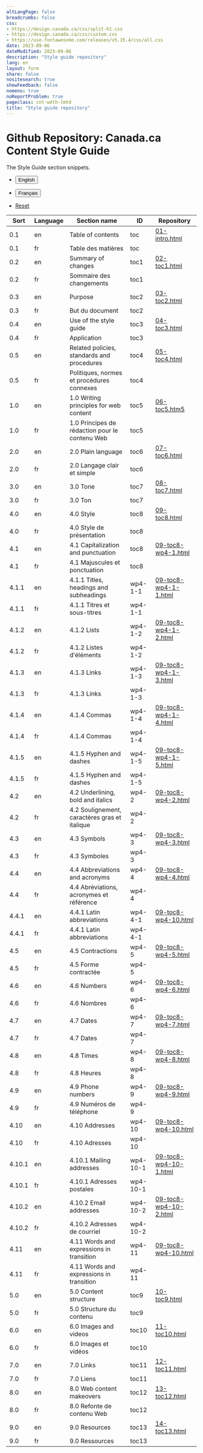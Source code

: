 ```yaml
---
altLangPage: false
breadcrumbs: false
css:
- https://design.canada.ca/css/split-h1.css
- https://design.canada.ca/css/custom.css
- https://use.fontawesome.com/releases/v5.15.4/css/all.css
date: 2023-09-06
dateModified: 2023-09-06
description: "Style guide repository"
lang: en
layout: form
share: false
nositesearch: true
showFeedback: false
nomenu: true
noReportProblem: true
pageclass: cnt-wdth-lmtd
title: "Style guide repository"
---
```

<h1 property="name" id="wb-cont" dir="ltr"><span class="stacked"><span>Github Repository</span>: <span>Canada.ca Content Style Guide</span></span></h1>
<p>The Style Guide section snippets.</p>
<div class="row">
  <div class="col-md-10">
    <ul class="list-unstyled list-inline">
      <li>
        <form class="wb-tables-filter mrgn-lft-md mrgn-rght-md" data-bind-to="styleguide">
          <input type="hidden" id="dt_eng" name="dt_eng" value="en"  data-column="1">
          <button type="submit" class="btn btn-sm btn-primary"  aria-controls="dataset-filter"><span class="fas fa-filter mrgn-rght-sm"></span> English</button>
        </form>
      </li>
      <li>
        <form class="wb-tables-filter mrgn-lft-md mrgn-rght-md" data-bind-to="styleguide">
          <input type="hidden" id="dt_fra" name="dt_fra" value="fr"  data-column="1">
          <button type="submit" class="btn btn-sm btn-primary"  aria-controls="dataset-filter"><span class="fas fa-filter mrgn-rght-sm"></span> Français</button>
        </form>
      </li>
      <li> <a href="sg-breakdown.html" class="btn btn-sm btn-default">Reset</a> </li>
    </ul>
    <div class="panel panel-default mrgn-tp-sm">
      <div class="mrgn-tp-md">
        <table class="wb-tables table table-striped small brdr-tp" aria-live="polite" id="styleguide" data-page-length="100" data-wb-tables='{  
	    "bDeferRender": true,														 
            "order": [[0, "asc"],[1, "asc"]],
            "paging": true,
            "info": true,
            "columns": [
            { "data": "SORT", "className": "",  "visible": false },
            { "data": "LANGUAGE", "className": "",  "visible": false },																									
            { "data": "SECTIONNAME", "className": "" },
	        { "data": "ID", "className": "" },
            { "data": "RREPOSITORY", "className": "", "orderable": false }
            ]
            }'>
          <thead>
            <tr>
              <th>Sort</th>
              <th>Language</th>
              <th class="col-md-6">Section name</th>
              <th class="col-md-3">ID</th>
              <th class="col-md-4"><span class="fab fa-github"></span> Repository</th>
            </tr>
          </thead>
          <tbody>
            <tr>
              <td>0.1</td>
              <td>en</td>
              <td>Table of contents</td>
              <td>toc</td>
              <td><a href="https://github.com/canada-ca/design-system/blob/CCCSG-158-recode-style-guide/_includes/style-guide/01-intro.html">01-intro.html</a></td>
            </tr>
            <tr>
              <td>0.1</td>
              <td>fr</td>
              <td>Table des matières</td>
              <td>toc</td>
              <td></td>
            </tr>
            <tr>
              <td>0.2</td>
              <td>en</td>
              <td>Summary of changes</td>
              <td>toc1</td>
              <td><a href="https://github.com/canada-ca/design-system/blob/CCCSG-158-recode-style-guide/_includes/style-guide/02-toc1.html">02-toc1.html</a></td>
            </tr>
            <tr>
              <td>0.2</td>
              <td>fr</td>
              <td>Sommaire des changements</td>
              <td>toc1</td>
              <td></td>
            </tr>
            <tr>
              <td>0.3</td>
              <td>en</td>
              <td>Purpose</td>
              <td>toc2</td>
              <td><a href="https://github.com/canada-ca/design-system/blob/CCCSG-158-recode-style-guide/_includes/style-guide/03-toc2.html">03-toc2.html</a></td>
            </tr>
            <tr>
              <td>0.3</td>
              <td>fr</td>
              <td>But du document</td>
              <td>toc2</td>
              <td></td>
            </tr>
            <tr>
              <td>0.4</td>
              <td>en</td>
              <td>Use of the style guide</td>
              <td>toc3</td>
              <td><a href="https://github.com/canada-ca/design-system/blob/CCCSG-158-recode-style-guide/_includes/style-guide/04-toc3.html">04-toc3.html</a></td>
            </tr>
            <tr>
              <td>0.4</td>
              <td>fr</td>
              <td>Application</td>
              <td>toc3</td>
              <td></td>
            </tr>
            <tr>
              <td>0.5</td>
              <td>en</td>
              <td>Related policies, standards and procedures</td>
              <td>toc4</td>
              <td><a href="https://github.com/canada-ca/design-system/blob/CCCSG-158-recode-style-guide/_includes/style-guide/06-toc5.html">05-toc4.html</a></td>
            </tr>
            <tr>
              <td>0.5</td>
              <td>fr</td>
              <td>Politiques, normes et procédures connexes</td>
              <td>toc4</td>
              <td></td>
            </tr>
            <tr>
              <td>1.0</td>
              <td>en</td>
              <td>1.0 Writing principles for web content</td>
              <td>toc5</td>
              <td><a href="https://github.com/canada-ca/design-system/blob/CCCSG-158-recode-style-guide/_includes/style-guide/06-toc5.html">06-toc5.htm5</a></td>
            </tr>
            <tr>
              <td>1.0</td>
              <td>fr</td>
              <td>1.0 Principes de rédaction pour le contenu Web</td>
              <td>toc5</td>
              <td></td>
            </tr>
            <tr>
              <td>2.0</td>
              <td>en</td>
              <td>2.0 Plain language</td>
              <td>toc6</td>
              <td><a href="https://github.com/canada-ca/design-system/blob/CCCSG-158-recode-style-guide/_includes/style-guide/07-toc6.html">07-toc6.html</a></td>
            </tr>
            <tr>
              <td>2.0</td>
              <td>fr</td>
              <td>2.0 Langage clair et simple</td>
              <td>toc6</td>
              <td></td>
            </tr>
            <tr>
              <td>3.0</td>
              <td>en</td>
              <td>3.0 Tone</td>
              <td>toc7</td>
              <td><a href="https://github.com/canada-ca/design-system/blob/CCCSG-158-recode-style-guide/_includes/style-guide/08-toc7.html">08-toc7.html</a></td>
            </tr>
            <tr>
              <td>3.0</td>
              <td>fr</td>
              <td>3.0 Ton</td>
              <td>toc7</td>
              <td></td>
            </tr>
            <tr>
              <td>4.0</td>
              <td>en</td>
              <td>4.0 Style</td>
              <td>toc8</td>
              <td><a href="https://github.com/canada-ca/design-system/blob/CCCSG-158-recode-style-guide/_includes/style-guide/09-toc8.html">09-toc8.html</a></td>
            </tr>
            <tr>
              <td>4.0</td>
              <td>fr</td>
              <td>4.0 Style de présentation</td>
              <td>toc8</td>
              <td></td>
            </tr>
            <tr>
              <td>4.1</td>
              <td>en</td>
              <td>4.1 Capitalization and punctuation</td>
              <td>toc8</td>
              <td><a href="https://github.com/canada-ca/design-system/blob/CCCSG-158-recode-style-guide/_includes/style-guide/09-toc8-wp4-1.html">09-toc8-wp4-1.html</a></td>
            </tr>
            <tr>
              <td>4.1</td>
              <td>fr</td>
              <td>4.1 Majuscules et ponctuation</td>
              <td>toc8</td>
              <td></td>
            </tr>
            <tr>
              <td>4.1.1</td>
              <td>en</td>
              <td>4.1.1 Titles, headings and subheadings</td>
              <td>wp4-1-1</td>
              <td><a href="https://github.com/canada-ca/design-system/blob/CCCSG-158-recode-style-guide/_includes/style-guide/09-toc8-wp4-1-1.html">09-toc8-wp4-1-1.html</a></td>
            </tr>
            <tr>
              <td>4.1.1</td>
              <td>fr</td>
              <td>4.1.1 Titres et sous-titres</td>
              <td>wp4-1-1</td>
              <td></td>
            </tr>
            <tr>
              <td>4.1.2</td>
              <td>en</td>
              <td>4.1.2 Lists</td>
              <td>wp4-1-2</td>
              <td><a href="https://github.com/canada-ca/design-system/blob/CCCSG-158-recode-style-guide/_includes/style-guide/09-toc8-wp4-1-2.html">09-toc8-wp4-1-2.html</a></td>
            </tr>
            <tr>
              <td>4.1.2</td>
              <td>fr</td>
              <td>4.1.2 Listes d'éléments</td>
              <td>wp4-1-2</td>
              <td></td>
            </tr>
            <tr>
              <td>4.1.3</td>
              <td>en</td>
              <td>4.1.3 Links</td>
              <td>wp4-1-3</td>
              <td><a href="https://github.com/canada-ca/design-system/blob/CCCSG-158-recode-style-guide/_includes/style-guide/09-toc8-wp4-1-3.html">09-toc8-wp4-1-3.html</a></td>
            </tr>
            <tr>
              <td>4.1.3</td>
              <td>fr</td>
              <td>4.1.3 Links</td>
              <td>wp4-1-3</td>
              <td></td>
            </tr>
            <tr>
              <td>4.1.4</td>
              <td>en</td>
              <td>4.1.4 Commas</td>
              <td>wp4-1-4</td>
              <td><a href="https://github.com/canada-ca/design-system/blob/CCCSG-158-recode-style-guide/_includes/style-guide/09-toc8-wp4-1-4.html">09-toc8-wp4-1-4.html</a></td>
            </tr>
            <tr>
              <td>4.1.4</td>
              <td>fr</td>
              <td>4.1.4 Commas</td>
              <td>wp4-1-4</td>
              <td></td>
            </tr>
            <tr>
              <td>4.1.5</td>
              <td>en</td>
              <td>4.1.5 Hyphen and dashes</td>
              <td>wp4-1-5</td>
              <td><a href="https://github.com/canada-ca/design-system/blob/CCCSG-158-recode-style-guide/_includes/style-guide/09-toc8-wp4-1-5.html">09-toc8-wp4-1-5.html</a></td>
            </tr>
            <tr>
              <td>4.1.5</td>
              <td>fr</td>
              <td>4.1.5 Hyphen and dashes</td>
              <td>wp4-1-5</td>
              <td></td>
            </tr>
            <tr>
              <td>4.2</td>
              <td>en</td>
              <td>4.2 Underlining, bold and italics</td>
              <td>wp4-2</td>
              <td><a href="https://github.com/canada-ca/design-system/blob/CCCSG-158-recode-style-guide/_includes/style-guide/09-toc8-wp4-2.html">09-toc8-wp4-2.html</a></td>
            </tr>
            <tr>
              <td>4.2</td>
              <td>fr</td>
              <td>4.2 Soulignement, caractères gras et italique</td>
              <td>wp4-2</td>
              <td></td>
            </tr>
            <tr>
              <td>4.3</td>
              <td>en</td>
              <td>4.3 Symbols</td>
              <td>wp4-3</td>
              <td><a href="https://github.com/canada-ca/design-system/blob/CCCSG-158-recode-style-guide/_includes/style-guide/09-toc8-wp4-3.html">09-toc8-wp4-3.html</a></td>
            </tr>
            <tr>
              <td>4.3</td>
              <td>fr</td>
              <td>4.3 Symboles</td>
              <td>wp4-3</td>
              <td></td>
            </tr>
            <tr>
              <td>4.4</td>
              <td>en</td>
              <td>4.4 Abbreviations and acronyms</td>
              <td>wp4-4</td>
              <td><a href="https://github.com/canada-ca/design-system/blob/CCCSG-158-recode-style-guide/_includes/style-guide/09-toc8-wp4-4.html">09-toc8-wp4-4.html</a></td>
            </tr>
            <tr>
              <td>4.4</td>
              <td>fr</td>
              <td>4.4 Abréviations, acronymes et référence</td>
              <td>wp4-4</td>
              <td></td>
            </tr>
            <tr>
              <td>4.4.1</td>
              <td>en</td>
              <td>4.4.1 Latin abbreviations</td>
              <td>wp4-4-1</td>
              <td><a href="https://github.com/canada-ca/design-system/blob/CCCSG-158-recode-style-guide/_includes/style-guide/09-toc8-wp4-10.html">09-toc8-wp4-10.html</a></td>
            </tr>
            <tr>
              <td>4.4.1</td>
              <td>fr</td>
              <td>4.4.1 Latin abbreviations</td>
              <td>wp4-4-1</td>
              <td></td>
            </tr>
            <tr>
              <td>4.5</td>
              <td>en</td>
              <td>4.5 Contractions</td>
              <td>wp4-5</td>
              <td><a href="https://github.com/canada-ca/design-system/blob/CCCSG-158-recode-style-guide/_includes/style-guide/09-toc8-wp4-5.html">09-toc8-wp4-5.html</a></td>
            </tr>
            <tr>
              <td>4.5</td>
              <td>fr</td>
              <td>4.5 Forme contractée</td>
              <td>wp4-5</td>
              <td></td>
            </tr>
            <tr>
              <td>4.6</td>
              <td>en</td>
              <td>4.6 Numbers</td>
              <td>wp4-6</td>
              <td><a href="https://github.com/canada-ca/design-system/blob/CCCSG-158-recode-style-guide/_includes/style-guide/09-toc8-wp4-6.html">09-toc8-wp4-6.html</a></td>
            </tr>
            <tr>
              <td>4.6</td>
              <td>fr</td>
              <td>4.6 Nombres</td>
              <td>wp4-6</td>
              <td></td>
            </tr>
            <tr>
              <td>4.7</td>
              <td>en</td>
              <td>4.7 Dates</td>
              <td>wp4-7</td>
              <td><a href="https://github.com/canada-ca/design-system/blob/CCCSG-158-recode-style-guide/_includes/style-guide/09-toc8-wp4-7.html">09-toc8-wp4-7.html</a></td>
            </tr>
            <tr>
              <td>4.7</td>
              <td>fr</td>
              <td>4.7 Dates</td>
              <td>wp4-7</td>
              <td></td>
            </tr>
            <tr>
              <td>4.8</td>
              <td>en</td>
              <td>4.8 Times</td>
              <td>wp4-8</td>
              <td><a href="https://github.com/canada-ca/design-system/blob/CCCSG-158-recode-style-guide/_includes/style-guide/09-toc8-wp4-8.html">09-toc8-wp4-8.html</a></td>
            </tr>
            <tr>
              <td>4.8</td>
              <td>fr</td>
              <td>4.8 Heures</td>
              <td>wp4-8</td>
              <td></td>
            </tr>
            <tr>
              <td>4.9</td>
              <td>en</td>
              <td>4.9 Phone numbers</td>
              <td>wp4-9</td>
              <td><a href="https://github.com/canada-ca/design-system/blob/CCCSG-158-recode-style-guide/_includes/style-guide/09-toc8-wp4-9.html">09-toc8-wp4-9.html</a></td>
            </tr>
            <tr>
              <td>4.9</td>
              <td>fr</td>
              <td>4.9 Numéros de téléphone</td>
              <td>wp4-9</td>
              <td></td>
            </tr>
            <tr>
              <td>4.10</td>
              <td>en</td>
              <td>4.10 Addresses</td>
              <td>wp4-10</td>
              <td><a href="https://github.com/canada-ca/design-system/blob/CCCSG-158-recode-style-guide/_includes/style-guide/09-toc8-wp4-10.html">09-toc8-wp4-10.html</a></td>
            </tr>
            <tr>
              <td>4.10</td>
              <td>fr</td>
              <td>4.10 Adresses</td>
              <td>wp4-10</td>
              <td></td>
            </tr>
            <tr>
              <td>4.10.1</td>
              <td>en</td>
              <td>4.10.1 Mailing addresses</td>
              <td>wp4-10-1</td>
              <td><a href="https://github.com/canada-ca/design-system/blob/CCCSG-158-recode-style-guide/_includes/style-guide/09-toc8-wp4-10-1.html">09-toc8-wp4-10-1.html</a></td>
            </tr>
            <tr>
              <td>4.10.1</td>
              <td>fr</td>
              <td>4.10.1 Adresses postales</td>
              <td>wp4-10-1</td>
              <td></td>
            </tr>
            <tr>
              <td>4.10.2</td>
              <td>en</td>
              <td>4.10.2 Email addresses</td>
              <td>wp4-10-2</td>
              <td><a href="https://github.com/canada-ca/design-system/blob/CCCSG-158-recode-style-guide/_includes/style-guide/09-toc8-wp4-10-2.html">09-toc8-wp4-10-2.html</a></td>
            </tr>
            <tr>
              <td>4.10.2</td>
              <td>fr</td>
              <td>4.10.2 Adresses de courriel</td>
              <td>wp4-10-2</td>
              <td></td>
            </tr>
            <tr>
              <td>4.11</td>
              <td>en</td>
              <td>4.11 Words and expressions in transition</td>
              <td>wp4-11</td>
              <td><a href="https://github.com/canada-ca/design-system/blob/CCCSG-158-recode-style-guide/_includes/style-guide/09-toc8-wp4-11.html">09-toc8-wp4-10.html</a></td>
            </tr>
            <tr>
              <td>4.11</td>
              <td>fr</td>
              <td>4.11 Words and expressions in transition</td>
              <td>wp4-11</td>
              <td></td>
            </tr>
            <tr>
              <td>5.0</td>
              <td>en</td>
              <td>5.0 Content structure</td>
              <td>toc9</td>
              <td><a href="https://github.com/canada-ca/design-system/blob/CCCSG-158-recode-style-guide/_includes/style-guide/10-toc9.html">10-toc9.html</a></td>
            </tr>
            <tr>
              <td>5.0</td>
              <td>fr</td>
              <td>5.0 Structure du contenu</td>
              <td>toc9</td>
              <td></td>
            </tr>
            <tr>
              <td>6.0</td>
              <td>en</td>
              <td>6.0 Images and videos</td>
              <td>toc10</td>
              <td><a href="https://github.com/canada-ca/design-system/blob/CCCSG-158-recode-style-guide/_includes/style-guide/11-toc10.html">11-toc10.html</a></td>
            </tr>
            <tr>
              <td>6.0</td>
              <td>fr</td>
              <td>6.0 Images et vidéos</td>
              <td>toc10</td>
              <td></td>
            </tr>
            <tr>
              <td>7.0</td>
              <td>en</td>
              <td>7.0 Links</td>
              <td>toc11</td>
              <td><a href="https://github.com/canada-ca/design-system/blob/CCCSG-158-recode-style-guide/_includes/style-guide/12-toc11.html">12-toc11.html</a></td>
            </tr>
            <tr>
              <td>7.0</td>
              <td>fr</td>
              <td>7.0 Liens</td>
              <td>toc11</td>
              <td></td>
            </tr>
            <tr>
              <td>8.0</td>
              <td>en</td>
              <td>8.0 Web content makeovers</td>
              <td>toc12</td>
              <td><a href="https://github.com/canada-ca/design-system/blob/CCCSG-158-recode-style-guide/_includes/style-guide/13-toc12.html">13-toc12.html</a></td>
            </tr>
            <tr>
              <td>8.0</td>
              <td>fr</td>
              <td>8.0 Refonte de contenu Web</td>
              <td>toc12</td>
              <td></td>
            </tr>
            <tr>
              <td>9.0</td>
              <td>en</td>
              <td>9.0 Resources</td>
              <td>toc13</td>
              <td><a href="https://github.com/canada-ca/design-system/blob/CCCSG-158-recode-style-guide/_includes/style-guide/14-toc13.html">14-toc13.html</a></td>
            </tr>
            <tr>
              <td>9.0</td>
              <td>fr</td>
              <td>9.0 Ressources</td>
              <td>toc13</td>
              <td></td>
            </tr>
          </tbody>
        </table>
      </div>
    </div>
  </div>
</div>
